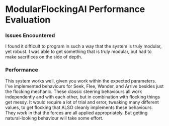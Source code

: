 ﻿# ModularFlockingAI Performance Evaluation

### Issues Encountered
I found it difficult to program in such a way that the system is truly modular, yet robust. I was able to get something that is truly modular, but had to make sacrifices on the side of depth. 

### Performance
This system works well, given you work within the expected parameters. I've implemented behaviours for Seek, Flee, Wander, and Arrive besides just the flocking mechanic. These classic steering behaviours all work independently and with each other, but in combination with flocking things get messy. It would require a lot of trial and error, tweaking many different values, to get flocking that ALSO cleanly implements these behaviours. They *work* in that the forces are all applied appropriately. But getting natural-looking behaviour will take some effort.